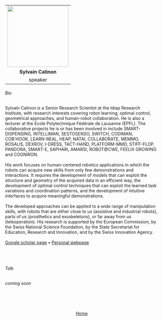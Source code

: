 ---
---

<br>
<br>

<table>
  <tr>
    <td style="text-align: center"><img src="https://www.zupimages.net/up/23/14/f9k1.jpg" style="width:200px;height:200px;"></td>
  </tr>
  <tr>
    <td style="text-align: center"><b>Sylvain Calinon</b></td>
  </tr>
  <tr>
    <td style="text-align: center">speaker</td>
  </tr>
</table>


###### Bio


Sylvain Calinon is a Senior Research Scientist at the Idiap Research Institute, with research interests covering robot learning, optimal control, geometrical approaches, and human-robot collaboration. He is also a lecturer at the Ecole Polytechnique Fédérale de Lausanne (EPFL). The collaborative projects he is or has been involved in include SMART-DISPENSING, INTELLIMAN, SESTOSENSO, SWITCH, CODIMAN, COB'HOOK, LEARN-REAL, HEAP, NATAI, COLLABORATE, MEMMO, ROSALIS, DEXROV, I-DRESS, TACT-HAND, PLATFORM-MMD, STIFF-FLOP, PANDORA, SMART-E, SAPHARI, AMARSI, ROBOT@CWE, FEELIX GROWING and COGNIRON.
<br>
<br>
His work focuses on human-centered robotics applications in which the robots can acquire new skills from only few demonstrations and interactions. It requires the development of models that can exploit the structure and geometry of the acquired data in an efficient way, the development of optimal control techniques that can exploit the learned task variations and coordination patterns, and the development of intuitive interfaces to acquire meaningful demonstrations.
<br>
<br>
The developed approaches can be applied to a wide range of manipulation skills, with robots that are either close to us (assistive and industrial robots), parts of us (prosthetics and exoskeletons), or far away from us (teleoperation). His research is supported by the European Commission, by the Swiss National Science Foundation, by the State Secretariat for Education, Research and Innovation, and by the Swiss Innovation Agency.
<br>
<br>
<a href="https://scholar.google.com/citations?user=t7VnipMAAAAJ&hl=fr&oi=ao/">Google scholar page</a> &bull; <a href="https://calinon.ch/">Personal webpage</a>


<br>
<br>


###### Talk

*coming soon*



<br>
<br>
<br>
<br>


<div align="center">
	<a href="http://127.0.0.1:4000/">Home</a>
</div>

<br>
<br>

